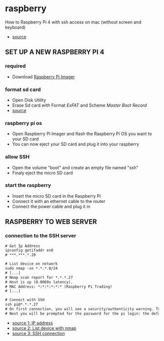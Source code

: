 # raspberry

How to Raspberry Pi 4 with ssh access on mac (without screen and keyboard)
- [source](https://www.tomshardware.com/reviews/raspberry-pi-headless-setup-how-to,6028.html)

## SET UP A NEW RASPBERRY PI 4

### required
- Download [Raspberry Pi Imager](https://www.raspberrypi.org/downloads/)

### format sd card
- Open Disk Utility
- Erase Sd card with Format *ExFAT* and Scheme *Master Boot Record*
- [source](https://kb-eu.sandisk.com/app/answers/detail/a_id/203/kw/format)

### raspberry pi os
- Open Raspberry Pi Imager and flash the Raspberry Pi OS you want to your SD card
- You can now eject your SD card and plug it into your raspberry

### allow SSH
- Open the volume "boot" and create an empty file named "ssh"
- Finaly eject the micro SD card

### start the raspberry
- Insert the micro SD card in the Raspberry Pi
- Connect it with an ethernet cable to the router
- Connect the power cable and plug it in


## RASPBERRY TO WEB SERVER

### connection to the SSH server
```diff
# Get Ip Address
ipconfig getifaddr en0
# ***.***.*.20

# List device on network
sudo nmap -sn *.*.*.0/24
# [...]
# Nmap scan report for *.*.*.27
# Host is up (0.0069s latency).
# MAC Address: *:*:*:*:*:* (Raspberry Pi Trading)
# [...]

# Connect with SSH
ssh pi@*.*.*.27
# On first connection, you will see a security/authenticity warning. Type 'yes' to continue
# Next you will be prompted for the password for the pi login: the default password on Raspberry Pi OS is 'raspberry'
```

- [source 1: IP address](https://medium.com/@smartsplash/getting-ip-address-in-mac-b7e999149d89)
- [source 2: List device with nmap](https://linux.die.net/man/1/nmap)
- [source 3: SSH connection](https://www.raspberrypi.org/documentation/remote-access/ip-address.md)